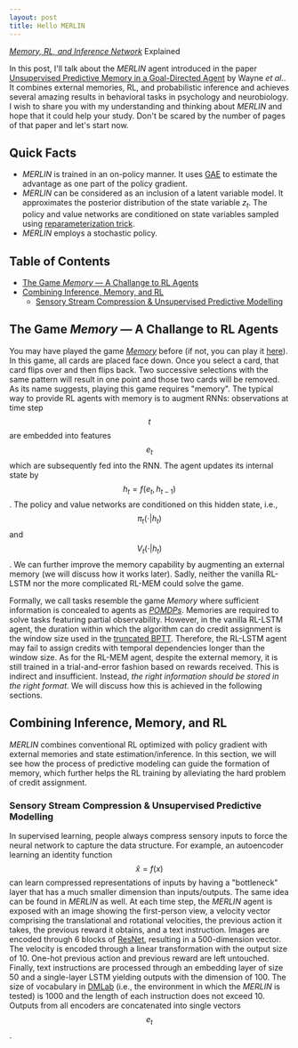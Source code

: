 ```yaml
---
layout: post
title: Hello MERLIN
---
```


<a href='https://arxiv.org/abs/1803.10760' target='_blank'><i>Memory, RL, and Inference Network</i></a> Explained

In this post, I'll talk about the _MERLIN_ agent introduced in the paper <a href='https://arxiv.org/abs/1803.10760' taget='_blank'>Unsupervised Predictive Memory in a Goal-Directed Agent</a> by Wayne _et al._. It combines external memories, RL, and probabilistic inference and achieves several amazing results in behavioral tasks in psychology and neurobiology. I wish to share you with my understanding and thinking about _MERLIN_ and hope that it could help your study. Don't be scared by the number of pages of that paper and let's start now.

## Quick Facts

* _MERLIN_ is trained in an on-policy manner. It uses <a href='https://arxiv.org/abs/1506.02438' target='_blank'>GAE</a> to estimate the advantage as one part of the policy gradient.
* _MERLIN_ can be considered as an inclusion of a latent variable model. It approximates the posterior distribution of the state variable $z_t$. The policy and value networks are conditioned on state variables sampled using <a href='https://arxiv.org/abs/1312.6114' target='_blank'>reparameterization trick</a>.
* _MERLIN_ employs a stochastic policy.

## Table of Contents

* <a href='#game_memory'>The Game _Memory_ — A Challange to RL Agents</a>
* <a href='#combine'>Combining Inference, Memory, and RL</a>
	* <a href='#predictive_modelling'>Sensory Stream Compression & Unsupervised Predictive Modelling</a>

<h2 id='game_memory'>The Game <i>Memory</i> — A Challange to RL Agents</h2>

You may have played the game <a href='https://en.wikipedia.org/wiki/Concentration_(card_game)' target='_blank'>_Memory_</a> before (if not, you can play it <a href='https://matchthememory.com/' target='_blank'>here</a>). In this game, all cards are placed face down. Once you select a card, that card flips over and then flips back. Two successive selections with the same pattern will result in one point and those two cards will be removed. As its name suggests, playing this game requires "memory". The typical way to provide RL agents with memory is to augment RNNs: observations at time step $$t$$ are embedded into features $$e_t$$ which are subsequently fed into the RNN. The agent updates its internal state by $$h_t = f\left(e_t, h_{t-1}\right)$$. The policy and value networks are conditioned on this hidden state, i.e., $$\pi_t\left(\cdot \vert h_t\right)$$ and $$V_t \left(\cdot \vert h_t\right)$$. We can further improve the memory capability by augmenting an external memory (we will discuss how it works later). Sadly, neither the vanilla RL-LSTM nor the more complicated RL-MEM could solve the game.

Formally, we call tasks resemble the game _Memory_ where sufficient information is concealed to agents as  <a href='https://en.wikipedia.org/wiki/Partially_observable_Markov_decision_process' taget='_blank'>_POMDPs_</a>. Memories are required to solve tasks featuring partial observability. However, in the vanilla RL-LSTM agent, the duration within which the algorithm can do credit assignment is the window size used in the <a href='https://www.cs.utoronto.ca/~ilya/pubs/ilya_sutskever_phd_thesis.pdf' target='_blank'>truncated BPTT</a>. Therefore, the RL-LSTM agent may fail to assign credits with temporal dependencies longer than the window size. As for the RL-MEM agent, despite the external memory, it is still trained in a trial-and-error fashion based on rewards received. This is indirect and insufficient. Instead, _the right information should be stored in the right format_. We will discuss how this is achieved in the following sections.

<h2 id='combine'>Combining Inference, Memory, and RL</h2>

_MERLIN_ combines conventional RL optimized with policy gradient with external memories and state estimation/inference. In this section, we will see how the process of predictive modeling can guide the formation of memory, which further helps the RL training by alleviating the hard problem of credit assignment.

<h3 id='predictive_modelling'>Sensory Stream Compression & Unsupervised Predictive Modelling</h3>

In supervised learning, people always compress sensory inputs to force the neural network to capture the data structure. For example, an autoencoder learning an identity function $$\hat{x} = f\left(x\right)$$ can learn compressed representations of inputs by having a "bottleneck" layer that has a much smaller dimension than inputs/outputs. The same idea can be found in _MERLIN_ as well. At each time step, the _MERLIN_ agent is exposed with an image showing the first-person view,  a velocity vector comprising the translational and rotational velocities, the previous action it takes, the previous reward it obtains, and a text instruction. Images are encoded through 6 blocks of <a href='https://arxiv.org/abs/1512.03385' target='_blank'>ResNet</a>, resulting in a 500-dimension vector. The velocity is encoded through a linear transformation with the output size of 10. One-hot previous action and previous reward are left untouched. Finally, text instructions are processed through an embedding layer of size 50 and a single-layer LSTM yielding outputs with the dimension of 100. The size of vocabulary in <a href='https://github.com/deepmind/lab' target='_blank'>DMLab</a> (i.e., the environment in which the _MERLIN_ is tested) is 1000 and the length of each instruction does not exceed 10. Outputs from all encoders are concatenated into single vectors $$e_t$$.




